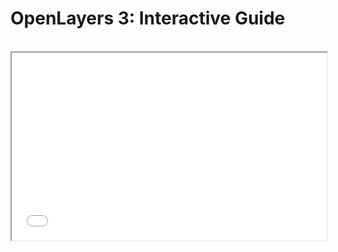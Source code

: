 OpenLayers 3: Interactive Guide
===============================


<br>

<!-- <iframe width="100%" height="300px" src="http://jsfiddle.net/theoutlander/UUkSt/2/embedded/result/"></iframe> -->



<iframe width="100%" height="300px" src="./examples/basic.html"></iframe>

